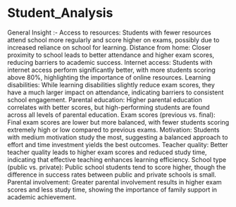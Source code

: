 # Student_Analysis

General Insight :-
Access to resources: Students with fewer resources attend school more regularly and score higher on exams, possibly due to increased reliance on school for learning.
Distance from home: Closer proximity to school leads to better attendance and higher exam scores, reducing barriers to academic success.
Internet access: Students with internet access perform significantly better, with more students scoring above 80%, highlighting the importance of online resources.
Learning disabilities: While learning disabilities slightly reduce exam scores, they have a much larger impact on attendance, indicating barriers to consistent school engagement.
Parental education: Higher parental education correlates with better scores, but high-performing students are found across all levels of parental education.
Exam scores (previous vs. final): Final exam scores are lower but more balanced, with fewer students scoring extremely high or low compared to previous exams.
Motivation: Students with medium motivation study the most, suggesting a balanced approach to effort and time investment yields the best outcomes.
Teacher quality: Better teacher quality leads to higher exam scores and reduced study time, indicating that effective teaching enhances learning efficiency.
School type (public vs. private): Public school students tend to score higher, though the difference in success rates between public and private schools is small.
Parental involvement: Greater parental involvement results in higher exam scores and less study time, showing the importance of family support in academic achievement.







  
